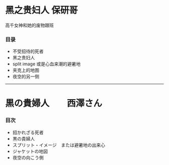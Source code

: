 # 黑之贵妇人   保研哥
高千女神和她的废物跟班

### 目录
+ 不受招待的死者
+ 黑之贵妇人
+ split image 或是心血来潮的避暑地
+ 夹克上的地图
+ 夜空的另一侧

----

# 黒の貴婦人　　西澤さん

### 目次
+ 招かれざる死者
+ 黒の貴婦人
+ スプリット・イメージ　または避暑地の出来心
+ ジャケットの地図
+ 夜空の向こう側